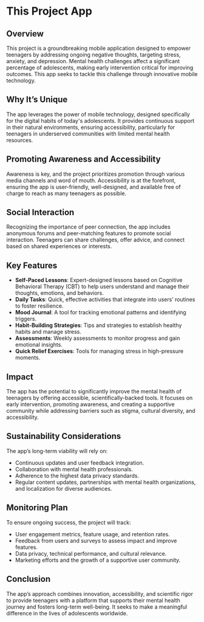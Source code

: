 # This Project App

## Overview
This project is a groundbreaking mobile application designed to empower teenagers by addressing ongoing negative thoughts, targeting stress, anxiety, and depression. Mental health challenges affect a significant percentage of adolescents, making early intervention critical for improving outcomes. This app seeks to tackle this challenge through innovative mobile technology.

## Why It’s Unique
The app leverages the power of mobile technology, designed specifically for the digital habits of today's adolescents. It provides continuous support in their natural environments, ensuring accessibility, particularly for teenagers in underserved communities with limited mental health resources.

## Promoting Awareness and Accessibility
Awareness is key, and the project prioritizes promotion through various media channels and word of mouth. Accessibility is at the forefront, ensuring the app is user-friendly, well-designed, and available free of charge to reach as many teenagers as possible.

## Social Interaction
Recognizing the importance of peer connection, the app includes anonymous forums and peer-matching features to promote social interaction. Teenagers can share challenges, offer advice, and connect based on shared experiences or interests.

## Key Features
- **Self-Paced Lessons**: Expert-designed lessons based on Cognitive Behavioral Therapy (CBT) to help users understand and manage their thoughts, emotions, and behaviors.
- **Daily Tasks**: Quick, effective activities that integrate into users’ routines to foster resilience.
- **Mood Journal**: A tool for tracking emotional patterns and identifying triggers.
- **Habit-Building Strategies**: Tips and strategies to establish healthy habits and manage stress.
- **Assessments**: Weekly assessments to monitor progress and gain emotional insights.
- **Quick Relief Exercises**: Tools for managing stress in high-pressure moments.

## Impact
The app has the potential to significantly improve the mental health of teenagers by offering accessible, scientifically-backed tools. It focuses on early intervention, promoting awareness, and creating a supportive community while addressing barriers such as stigma, cultural diversity, and accessibility.

## Sustainability Considerations
The app’s long-term viability will rely on:
- Continuous updates and user feedback integration.
- Collaboration with mental health professionals.
- Adherence to the highest data privacy standards.
- Regular content updates, partnerships with mental health organizations, and localization for diverse audiences.

## Monitoring Plan
To ensure ongoing success, the project will track:
- User engagement metrics, feature usage, and retention rates.
- Feedback from users and surveys to assess impact and improve features.
- Data privacy, technical performance, and cultural relevance.
- Marketing efforts and the growth of a supportive user community.

## Conclusion
The app’s approach combines innovation, accessibility, and scientific rigor to provide teenagers with a platform that supports their mental health journey and fosters long-term well-being. It seeks to make a meaningful difference in the lives of adolescents worldwide.
